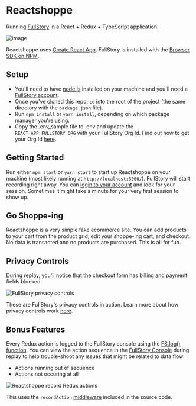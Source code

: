 # Reactshoppe

Running [FullStory](https://www.fullstory.com/) in a React + Redux + TypeScript application.

![image](https://user-images.githubusercontent.com/45576380/79674280-775c0280-81af-11ea-835e-48b6313ab357.png)

Reactshoppe uses [Create React App](https://create-react-app.dev/docs/adding-typescript/). FullStory is installed with the [Browser SDK on NPM](https://www.npmjs.com/package/@fullstory/browser).

## Setup

- You'll need to have [node.js](https://nodejs.org/) installed on your machine and you'll need a [FullStory account](https://www.fullstory.com/plans/).
- Once you've cloned this repo, `cd` into the root of the project (the same directory with the `package.json` file).
- Run `npm install` or `yarn install`, depending on which package manager you're using.
- Copy the .env_sample file to .env and update the `REACT_APP_FULLSTORY_ORG` with your FullStory Org Id. Find out how to get your Org Id [here](https://help.fullstory.com/hc/en-us/articles/360047075853).

## Getting Started

Run either `npm start` or `yarn start` to start up Reactshoppe on your machine (most likely running at `http://localhost:3000/`). FullStory will start recording right away. You can [login to your account](https://app.fullstory.com/login/) and look for your session. Sometimes it might take a minute for your very first session to show up.

## Go Shoppe-ing

Reactshoppe is a very simple fake ecommerce site. You can add products to your cart from the product grid, edit your shoppe-ing cart, and checkout. No data is transacted and no products are purchased. This is all for fun.

## Privacy Controls

During replay, you'll notice that the checkout form has billing and payment fields blocked.

![FullStory privacy controls](https://user-images.githubusercontent.com/45576380/79687608-80cc8580-8216-11ea-9692-f6cddabe8547.png)

These are FullStory's privacy controls in action. Learn more about how privacy controls work [here](https://help.fullstory.com/hc/en-us/articles/360020623574-How-do-I-exclude-elements-to-protect-my-users-privacy-in-FullStory-).

## Bonus Features

Every Redux action is logged to the FullStory console using the [FS.log() function](https://developer.fullstory.com/logging). You can view the action sequence in the [FullStory Console](https://help.fullstory.com/hc/en-us/articles/360020828533-How-do-I-use-the-FullStory-Console-) during replay to help trouble-shoot any issues that might be related to data flow:

- Actions running out of sequence
- Actions not occuring at all

![Reactshoppe record Redux actions](https://user-images.githubusercontent.com/45576380/79687621-98a40980-8216-11ea-9877-6dbbfb45eec5.png)

This uses the `recordAction` [middleware](https://github.com/fullstorydev/react-shoppe-demo/blob/master/src/store/recordAction.ts) included in the source code.
